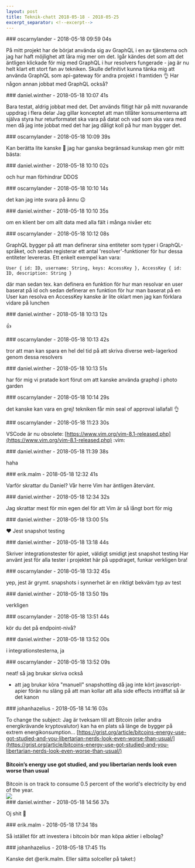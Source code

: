 ```yaml
---
layout: post
title: Teknik-chatt 2018-05-18 - 2018-05-25
excerpt_separator: <!--excerpt-->
---
```

<section class="message" markdown="1">
### oscarnylander - 2018-05-18 09:59 04s

På mitt projekt har de börjat använda sig av GraphQL i en av tjänsterna och jag har haft möjlighet att lära mig mer om det. Igår kändes det som att det äntligen klickade för mig med GraphQL i hur resolvers fungerade - jag är nu helt klart ett stort fan av tekniken.
Skulle definitivt kunna tänka mig att använda GraphQL som api-gateway för andra projekt i framtiden 👌
Har någon annan jobbat med GraphQL också?
</section>
<section class="message" markdown="1">
### daniel.winther - 2018-05-18 10:07 41s

Bara testat, aldrig jobbat med det. Det används flitigt här på mitt nuvarande uppdrag i flera delar
Jag gillar konceptet att man tillåter konsumenterna att själva styra  hur returformatet ska vara på datat och vad som ska vara med
men då jag inte jobbat med det har jag dåligt koll på hur man bygger det.
</section>
<section class="message" markdown="1">
### oscarnylander - 2018-05-18 10:09 39s

Kan berätta lite kanske 🙂
jag har ganska begränsad kunskap men gör mitt bästa:
</section>
<section class="message" markdown="1">
### daniel.winther - 2018-05-18 10:10 02s

och hur man förhindrar DDOS
</section>
<section class="message" markdown="1">
### oscarnylander - 2018-05-18 10:10 14s

det kan jag inte svara på ännu 😉
</section>
<section class="message" markdown="1">
### daniel.winther - 2018-05-18 10:10 35s

om en klient ber om allt data med alla fält  i många nivåer etc
</section>
<section class="message" markdown="1">
### oscarnylander - 2018-05-18 10:12 08s

GraphQL bygger på att man definerar sina entiteter som typer i GraphQL-språket, och sedan registerar ett antal 'resolver'-funktioner för hur dessa entiteter levereras. Ett enkelt exempel kan vara:

```
User { id: ID, username: String, keys: AccessKey }, AccessKey { id: ID, description: String }
```
där man sedan tex. kan definera en funktion för hur man resolvar en user baserat på id
och sedan definerar en funktion för hur man baserat på en User kan resolva en AccessKey
kanske är lite oklart men jag kan förklara vidare på lunchen
</section>
<section class="message" markdown="1">
### daniel.winther - 2018-05-18 10:13 12s

👍
</section>
<section class="message" markdown="1">
### oscarnylander - 2018-05-18 10:13 42s

tror att man kan spara en hel del tid på att skriva diverse web-lagerkod genom dessa resolvers
</section>
<section class="message" markdown="1">
### daniel.winther - 2018-05-18 10:13 51s

har för mig vi pratade kort förut om att kanske använda graphql i photo garden
</section>
<section class="message" markdown="1">
### oscarnylander - 2018-05-18 10:14 29s

det kanske kan vara en grej! tekniken får min seal of approval iallafall 👌
</section>
<section class="message" markdown="1">
### oscarnylander - 2018-05-18 11:23 30s

VSCode är nu obsolete: [https://www.vim.org/vim-8.1-released.php](https://www.vim.org/vim-8.1-released.php)
:vim:
</section>
<section class="message" markdown="1">
### daniel.winther - 2018-05-18 11:39 38s

haha
</section>
<section class="message" markdown="1">
### erik.malm - 2018-05-18 12:32 41s

Varför skrattar du Daniel? Vår herre Vim har äntligen återvänt.
</section>
<section class="message" markdown="1">
### daniel.winther - 2018-05-18 12:34 32s

Jag skrattar mest för min egen del för att Vim är så långt bort för mig
</section>
<section class="message" markdown="1">
### daniel.winther - 2018-05-18 13:00 51s

❤ Jest snapshot testing
</section>
<section class="message" markdown="1">
### daniel.winther - 2018-05-18 13:18 44s

Skriver integrationstester för apiet, väldigt smidigt jest snapshot testing
Har använt jest för alla tester i projektet här på uppdraget, funkar verkligen bra!
</section>
<section class="message" markdown="1">
### oscarnylander - 2018-05-18 13:32 45s

yep, jest är grymt. snapshots i synnerhet är en riktigt bekväm typ av test
</section>
<section class="message" markdown="1">
### daniel.winther - 2018-05-18 13:50 19s

verkligen
</section>
<section class="message" markdown="1">
### oscarnylander - 2018-05-18 13:51 44s

kör du det på endpoint-nivå?
</section>
<section class="message" markdown="1">
### daniel.winther - 2018-05-18 13:52 00s

i integrationstesterna, ja
</section>
<section class="message" markdown="1">
### oscarnylander - 2018-05-18 13:52 09s

neat!
så jag brukar skriva också
- att jag brukar köra "manuell" snapshotting då jag inte kört javascript-apier förän nu
släng på att man kollar att alla side effects inträffat så är det kanon
</section>
<section class="message" markdown="1">
### johanhazelius - 2018-05-18 14:16 03s

To change the subject: Jag är tveksam till att Bitcoin (eller andra energikrävande kryptovalutor) kan ha en plats så länge de bygger på extrem energikonsumption... [https://grist.org/article/bitcoins-energy-use-got-studied-and-you-libertarian-nerds-look-even-worse-than-usual/](https://grist.org/article/bitcoins-energy-use-got-studied-and-you-libertarian-nerds-look-even-worse-than-usual/)

<div class="attachment"><h4>Bitcoin’s energy use got studied, and you libertarian nerds look even worse than usual</h4><div class="text">Bitcoin is on track to consume 0.5 percent of the world's electricity by end of the year.</div>
<a href="https://grist.org/article/bitcoins-energy-use-got-studied-and-you-libertarian-nerds-look-even-worse-than-usual/"><div class="linkdiv"><img src="/assets/blogAssets/Bitcoin’s energy use got studied, and you libertarian nerds look even worse than usual" fallback="Bitcoin’s energy use got studied, and you libertarian nerds look even worse than usual"/></div></a></div>
    
</section>
<section class="message" markdown="1">
### daniel.winther - 2018-05-18 14:56 37s

Oj shit 🙂
</section>
<section class="message" markdown="1">
### erik.malm - 2018-05-18 17:34 18s

Så istället för att investera i bitcoin bör man köpa aktier i elbolag?

<!--excerpt-->
</section>
<section class="message" markdown="1">
### johanhazelius - 2018-05-18 17:45 11s

Kanske det @erik.malm. Eller sätta solceller på taket:)
</section>